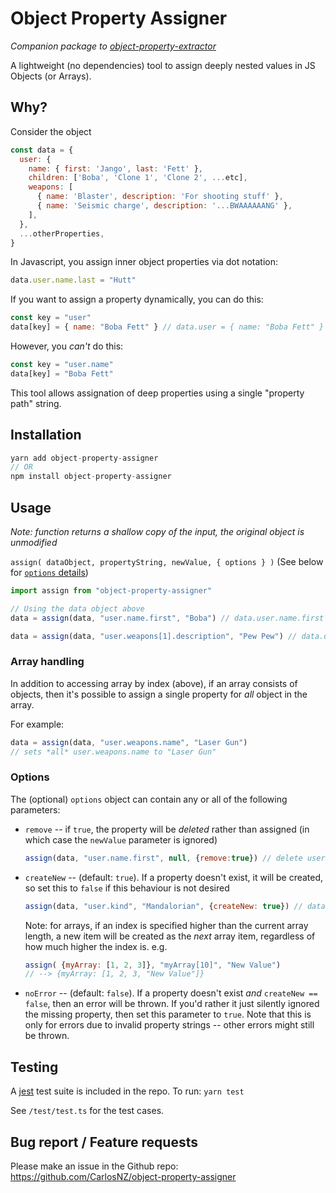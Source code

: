 # Object Property Assigner

*Companion package to [object-property-extractor](https://www.npmjs.com/package/object-property-extractor)*

A lightweight (no dependencies) tool to assign deeply nested values in JS Objects (or Arrays).

## Why?

Consider the object
```js
const data = {
  user: {
    name: { first: 'Jango', last: 'Fett' },
    children: ['Boba', 'Clone 1', 'Clone 2', ...etc],
    weapons: [
      { name: 'Blaster', description: 'For shooting stuff' },
      { name: 'Seismic charge', description: '...BWAAAAAANG' },
    ],
  },
  ...otherProperties,
}
```

In Javascript, you assign inner object properties via dot notation:
```js
data.user.name.last = "Hutt" 
```

If you want to assign a property dynamically, you can do this:
```js
const key = "user" 
data[key] = { name: "Boba Fett" } // data.user = { name: "Boba Fett" }
```

However, you *can't* do this:
```js
const key = "user.name"
data[key] = "Boba Fett"
```

This tool allows assignation of deep properties using a single "property path" string.

## Installation

```js
yarn add object-property-assigner
// OR
npm install object-property-assigner
```

## Usage

*Note: function returns a shallow copy of the input, the original object is unmodified*

`assign( dataObject, propertyString, newValue, { options } )`
(See below for [`options` details](#options))

```js
import assign from "object-property-assigner"

// Using the data object above
data = assign(data, "user.name.first", "Boba") // data.user.name.first = "Boba"

data = assign(data, "user.weapons[1].description", "Pew Pew") // data.user.weapons[1].description = "Pew Pew"
```

### Array handling

In addition to accessing array by index (above), if an array consists of objects, then it's possible to assign a single property for *all* object in the array.

For example:
```js
data = assign(data, "user.weapons.name", "Laser Gun")
// sets *all* user.weapons.name to "Laser Gun"
```


### Options

The (optional) `options` object can contain any or all of the following parameters:

- `remove` -- if `true`, the property will be *deleted* rather than assigned (in which case the `newValue` parameter is ignored)  
  ```js
  assign(data, "user.name.first", null, {remove:true}) // delete user.name.first
  ```
- `createNew` -- (default: `true`). If a property doesn't exist, it will be created, so set this to `false` if this behaviour is not desired  
  ```js
  assign(data, "user.kind", "Mandalorian", {createNew: true}) // data.user.kind = "Mandalorian"
  ```  
  Note: for arrays, if an index is specified higher than the current array length, a new item will be created as the *next* array item, regardless of how much higher the index is. e.g.  
  ```js
  assign( {myArray: [1, 2, 3]}, "myArray[10]", "New Value")
  // --> {myArray: [1, 2, 3, "New Value"]}
  ```
- `noError` -- (default: `false`). If a property doesn't exist *and* `createNew == false`, then an error will be thrown. If you'd rather it just silently ignored the missing property, then set this parameter to `true`. Note that this is only for errors due to invalid property strings -- other errors might still be thrown.

## Testing

A [jest](https://jestjs.io/) test suite is included in the repo. To run:
`yarn test`

See `/test/test.ts` for the test cases.

## Bug report / Feature requests

Please make an issue in the Github repo: https://github.com/CarlosNZ/object-property-assigner
